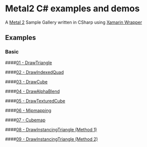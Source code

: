 # Metal2 C# examples and demos

A [Metal 2](https://developer.apple.com/metal/) Sample Gallery written in CSharp using [Xamarin Wrapper](https://www.xamarin.com)

## Examples

### Basic

####[01 - DrawTriangle](DrawTriangle/)

####[02 - DrawIndexedQuad](DrawIndexedQuad/)

####[03 - DrawCube](DrawCube/)

####[04 - DrawAlphaBlend](DrawAlphaBlend/)

####[05 - DrawTexturedCube](DrawTexturedCube/)

####[06 - Mipmapping](DrawMipmapping/)

####[07 - Cubemap](Cubemap/)

####[08 - DrawInstancingTriangle (Method 1)](DrawInstancingTriangle/)

####[09 - DrawInstancingTriangle (Method 2)](DrawInstancingTriangle2/)
